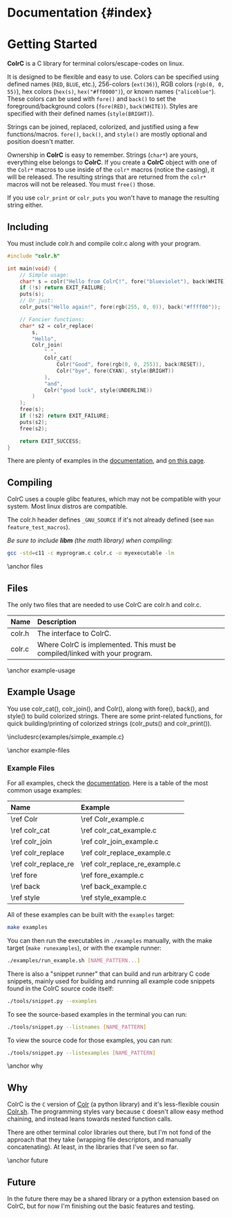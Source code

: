 # Documentation {#index}

# Getting Started

**ColrC** is a C library for terminal colors/escape-codes on linux.

It is designed to be flexible and easy to use. Colors can be specified using
defined names (`RED`, `BLUE`, etc.), 256-colors (`ext(36)`),
RGB colors (`rgb(0, 0, 55)`), hex colors (`hex(s)`, `hex("#ff0000")`), or known names (`"aliceblue"`).
These colors can be used with `fore()` and `back()` to set the foreground/background
colors (`fore(RED)`, `back(WHITE)`).
Styles are specified with their defined names (`style(BRIGHT)`).

Strings can be joined, replaced, colorized, and justified using a few
functions/macros. `fore()`, `back()`, and `style()` are mostly optional
and position doesn't matter.

Ownership in **ColrC** is easy to remember. Strings (`char*`) are yours,
everything else belongs to **ColrC**. If you create a **ColrC** object with one
of the `Colr*` macros to use inside of the `colr*` macros (notice the casing),
it will be released. The resulting strings that are returned from the `colr*`
macros will not be released. You must `free()` those.

If you use `colr_print` or `colr_puts` you won't have to manage the resulting
string either.


## Including
You must include colr.h and compile colr.c along with your program.
```c
#include "colr.h"

int main(void) {
    // Simple usage:
    char* s = colr("Hello from ColrC!", fore("blueviolet"), back(WHITE));
    if (!s) return EXIT_FAILURE;
    puts(s);
    // Or just:
    colr_puts("Hello again!", fore(rgb(255, 0, 0)), back("#ffff00"));

    // Fancier functions:
    char* s2 = colr_replace(
        s,
        "Hello",
        Colr_join(
            " ",
            Colr_cat(
                Colr("Good", fore(rgb(0, 0, 255)), back(RESET)),
                Colr("bye", fore(CYAN), style(BRIGHT))
            ),
            "and",
            Colr("good luck", style(UNDERLINE))
        )
    );
    free(s);
    if (!s2) return EXIT_FAILURE;
    puts(s2);
    free(s2);

    return EXIT_SUCCESS;
}

```

There are plenty of examples in the [documentation](examples.html), and
[on this page](#example-usage).

## Compiling

ColrC uses a couple glibc features, which may not be compatible with your system.
Most linux distros are compatible.

The colr.h header defines `_GNU_SOURCE` if it's not already defined (see `man feature_test_macros`).

*Be sure to include **libm** (the math library) when compiling*:
```bash
gcc -std=c11 -c myprogram.c colr.c -o myexecutable -lm
```

\anchor files
## Files

The only two files that are needed to use ColrC are colr.h and colr.c.

Name   | Description
:----- | :---------------------------------------------
colr.h | The interface to ColrC.
colr.c | Where ColrC is implemented. This must be compiled/linked with your program.

\anchor example-usage
## Example Usage

You use colr_cat(), colr_join(), and Colr(), along with fore(), back(), and style()
to build colorized strings. There are some print-related functions, for quick
building/printing of colorized strings (colr_puts() and colr_print()).

\includesrc{examples/simple_example.c}

\anchor example-files
### Example Files

For all examples, check the [documentation](examples.html).
Here is a table of the most common usage examples:

Name                  | Example
:-------------------- | :-----------------------------
\ref Colr             | \ref Colr_example.c
\ref colr_cat         | \ref colr_cat_example.c
\ref colr_join        | \ref colr_join_example.c
\ref colr_replace     | \ref colr_replace_example.c
\ref colr_replace_re  | \ref colr_replace_re_example.c
\ref fore             | \ref fore_example.c
\ref back             | \ref back_example.c
\ref style            | \ref style_example.c

All of these examples can be built with the `examples` target:
```bash
make examples
```

You can then run the executables in `./examples` manually, with the make
target (`make runexamples`), or with the example runner:
```bash
./examples/run_example.sh [NAME_PATTERN...]
```

There is also a "snippet runner" that can build and run
arbitrary C code snippets, mainly used for building and running all example
code snippets found in the ColrC source code itself:
```bash
./tools/snippet.py --examples
```

To see the source-based examples in the terminal you can run:
```bash
./tools/snippet.py --listnames [NAME_PATTERN]
```

To view the source code for those examples, you can run:
```bash
./tools/snippet.py --listexamples [NAME_PATTERN]
```

\anchor why
## Why

ColrC is the `C` version of [Colr](https://github.com/welbornprod/colr)
(a python library) and it's less-flexible cousin
[Colr.sh](https://github.com/welbornprod/colr.sh).
The programming styles vary because `C` doesn't allow easy method chaining,
and instead leans towards nested function calls.

There are other terminal color libraries out there, but I'm not fond of the
approach that they take (wrapping file descriptors, and manually concatenating).
At least, in the libraries that I've seen so far.

\anchor future
## Future

In the future there may be a shared library or a python extension based on
ColrC, but for now I'm finishing out the basic features and testing.

